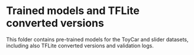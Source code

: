 # Trained models and TFLite converted versions

This folder contains pre-trained models for the ToyCar and slider datasets, including also 
TFLite converted versions and validation logs.
